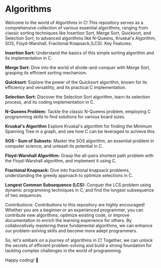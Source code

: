 # Algorithms
Welcome to the world of Algorithms in C! This repository serves as a comprehensive collection of various essential algorithms, ranging from classic sorting techniques like Insertion Sort, Merge Sort, Quicksort, and Selection Sort, to advanced algorithms like N-Queens, Kruskal's Algorithm, SOS, Floyd-Warshall, Fractional Knapsack,(LCS).
Key Features:

__Insertion Sort:__ Understand the basics of this simple sorting algorithm and its implementation in C.

__Merge Sort:__ Dive into the world of divide-and-conquer with Merge Sort, grasping its efficient sorting mechanism.

__Quicksort:__ Explore the power of the Quicksort algorithm, known for its efficiency and versatility, and its practical C implementation.

__Selection Sort:__ Discover the Selection Sort algorithm, learn its selection process, and its coding implementation in C.

__N-Queens Problem:__ Tackle the classic N-Queens problem, employing C programming skills to find solutions for various board sizes.

__Kruskal's Algorithm__ Explore Kruskal's algorithm for finding the Minimum Spanning Tree in a graph, and see how C can be leveraged to achieve this.

__SOS - Sum of Subsets:__ Master the SOS algorithm, an essential problem in computer science, and unleash its potential in C.

__Floyd-Warshall Algorithm:__ Grasp the all-pairs shortest path problem with the Floyd-Warshall algorithm, and implement it using C.

__Fractional Knapsack:__ Dive into fractional knapsack problems, understanding the greedy approach to optimize selections in C.

__Longest Common Subsequence (LCS):__ Conquer the LCS problem using dynamic programming techniques in C, and find the longest subsequence of two sequences.

Contributions:
Contributions to this repository are highly encouraged! Whether you are a beginner or an experienced programmer, you can contribute new algorithms, optimize existing code, or improve documentation to enrich the learning experience for others. By collaboratively mastering these fundamental algorithms, we can enhance our problem-solving skills and become more adept programmers.

So, let's embark on a journey of algorithms in C! Together, we can unlock the secrets of efficient problem-solving and build a strong foundation for tackling complex challenges in the world of programming.

Happy coding! 🚀

